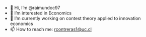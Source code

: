 - 👋 Hi, I’m @raimundoc97
- 👀 I’m interested in Economics
- 🌱 I’m currently working on contest theory applied to innovation economics
- 📫 How to reach me: rcontreras1@uc.cl

<!---
raimundoc97/raimundoc97 is a ✨ special ✨ repository because its `README.md` (this file) appears on your GitHub profile.
You can click the Preview link to take a look at your changes.
--->
